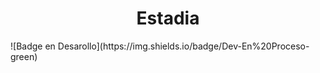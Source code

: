 <h1 align="center"> Estadia </h1>
![Badge en Desarollo](https://img.shields.io/badge/Dev-En%20Proceso-green)
